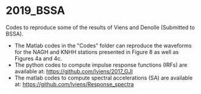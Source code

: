 # 2019_BSSA

Codes to reproduce some of the results of Viens and Denolle (Submitted to BSSA). <br/>
- The Matlab codes in the "Codes" folder can reproduce the waveforms for the NAGH and KNHH stations presented in Figure 8 as well as Figures 4a and 4c. <br/>
- The python codes to compute impulse response functions (IRFs) are available at: https://github.com/lviens/2017_GJI <br/>
- The matlab codes to compute spectral accelerations (SA) are available at: https://github.com/lviens/Response_spectra <br/>
